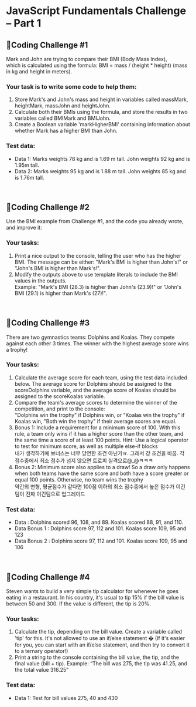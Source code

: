 # JavaScript Fundamentals Challenge – Part 1

## 🥰Coding Challenge #1
Mark and John are trying to compare their BMI (Body Mass Index), <br>
which is calculated using the formula: BMI = mass / (height \* height) (mass in kg and height in meters).

### Your task is to write some code to help them:
1. Store Mark's and John's mass and height in variables called massMark, heightMark, massJohn and heightJohn.
2. Calculate both their BMIs using the formula, and store the results in two variables called BMIMark and BMIJohn.
3. Create a Boolean variable 'markHigherBMI' containing information about
   whether Mark has a higher BMI than John.

### Test data:
- Data 1: Marks weights 78 kg and is 1.69 m tall. John weights 92 kg and is 1.95m tall.
- Data 2: Marks weights 95 kg and is 1.88 m tall. John weights 85 kg and is 1.76m tall.
<br>

## 🥰Coding Challenge #2
Use the BMI example from Challenge #1, and the code you already wrote, and improve it:<br>
### Your tasks:
1.  Print a nice output to the console, telling the user who has the higher BMI. The message can be either:
    "Mark's BMI is higher than John's!" or "John's BMI is higher than Mark's!".
2.  Modify the outputs above to use template literals to include the BMI values in the outputs. <br>
    Example: "Mark's BMI (28.3) is higher than John's (23.9)!" or "John's BMI (29.1) is higher than Mark's (27)!".
<br>

## 🥰Coding Challenge #3
There are two gymnastics teams: Dolphins and Koalas. They compete against each other 3 times. The winner with the highest average score wins a trophy!<br>
### Your tasks:
1. Calculate the average score for each team, using the test data included below. The average score for Dolphins should be assigned to the scoreDolphins variable, and the average score of Koalas should be assigned to the scoreKoalas variable.<br>
2. Compare the team's average scores to determine the winner of the competition, and print to the console: <br>
   "Dolphins win the trophy" if Dolphins win, or "Koalas win the trophy" if Koalas win, "Both win the trophy" if their average scores are equal.<br>
3. Bonus 1: Include a requirement for a minimum score of 100. With this rule, a
   team only wins if it has a higher score than the other team, and the same time a
   score of at least 100 points. Hint: Use a logical operator to test for minimum
   score, as well as multiple else-if blocks<br>
   내가 생각하기에 보너스는 너무 당연한 조건 아닌가ㅠ. 그래서 걍 조건을 바꿈. 각 점수중에서 최소 점수가 넘지 않으면 트로피 실격으로@\_@ㅋㅋㅋ<br>
4. Bonus 2: Minimum score also applies to a draw! So a draw only happens when
   both teams have the same score and both have a score greater or equal 100
   points. Otherwise, no team wins the trophy<br>
   약간의 변형, 평균점수가 같다면 100점 이하의 최소 점수중에서 높은 점수가 이긴 팀이 진짜 이긴팀으로 업그레이드
### Test data:
- Data : Dolphins scored 96, 108, and 89. Koalas scored 88, 91, and 110.
- Data Bonus 1 : Dolphins score 97, 112 and 101. Koalas score 109, 95 and 123
- Data Bonus 2 : Dolphins score 97, 112 and 101. Koalas score 109, 95 and 106
<br>

## 🥰Coding Challenge #4
Steven wants to build a very simple tip calculator for whenever he goes eating in a restaurant. In his country, it's usual to tip 15% if the bill value is between 50 and 300. If the value is different, the tip is 20%.<br>
### Your tasks:
1. Calculate the tip, depending on the bill value. Create a variable called 'tip' for this. It's not allowed to use an if/else statement � (If it's easier for you, you can start with an if/else statement, and then try to convert it to a ternary operator!)
2. Print a string to the console containing the bill value, the tip, and the final value (bill + tip). Example: “The bill was 275, the tip was 41.25, and the total value 316.25”
### Test data:
- Data 1: Test for bill values 275, 40 and 430
